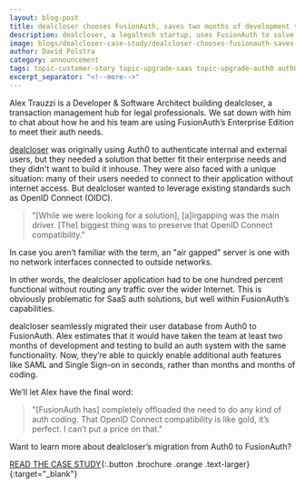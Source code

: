 ```yaml
---
layout: blog-post
title: dealcloser chooses FusionAuth, saves two months of development time
description: dealcloser, a legaltech startup, uses FusionAuth to solve their enterprise needs.
image: blogs/dealcloser-case-study/dealcloser-chooses-fusionauth-saves-two-months-of-development-time.png
author: David Polstra
category: announcement
tags: topic-customer-story topic-upgrade-saas topic-upgrade-auth0 auth0 upgrade customer-story
excerpt_separator: "<!--more-->"
---
```


Alex Trauzzi is a Developer & Software Architect building dealcloser, a transaction management hub for legal professionals. We sat down with him to chat about how he and his team are using FusionAuth’s Enterprise Edition to meet their auth needs.

<!--more-->

[dealcloser](https://www.dealcloser.com/) was originally using Auth0 to authenticate internal and external users, but they needed a solution that better fit their enterprise needs and they didn't want to build it inhouse.  They were also faced with a unique situation: many of their users needed to connect to their application without internet access. But dealcloser wanted to leverage existing standards such as OpenID Connect (OIDC). 

> "[While we were looking for a solution], [a]irgapping was the main driver. [The] biggest thing was to preserve that OpenID Connect compatibility."

In case you aren’t familiar with the term, an "air gapped" server is one with no network interfaces connected to outside networks. 

In other words, the dealcloser application had to be one hundred percent functional without routing any traffic over the wider Internet. This is obviously problematic for SaaS auth solutions, but well within FusionAuth’s capabilities.

dealcloser seamlessly migrated their user database from Auth0 to FusionAuth. Alex estimates that it would have taken the team at least two months of development and testing to build an auth system  with the same functionality. Now, they’re able to quickly enable additional auth features like SAML and Single Sign-on in seconds, rather than months and months of coding. 

We’ll let Alex have the final word:

> "[FusionAuth has] completely offloaded the need to do any kind of auth coding. That OpenID Connect compatibility is like gold, it’s perfect. I can’t put a price on that."

Want to learn more about dealcloser’s migration from Auth0 to FusionAuth? 

[READ THE CASE STUDY](/resources/dealcloser-case-study.pdf){:.button .brochure .orange .text-larger}{:target="_blank"}
